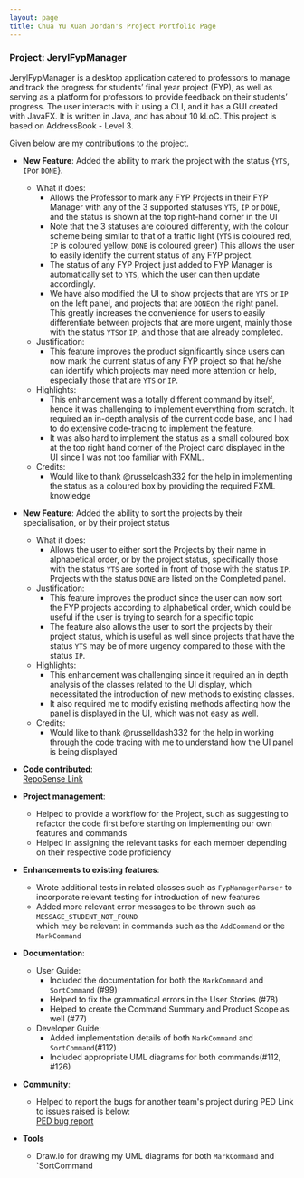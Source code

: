 ```yaml
---
layout: page
title: Chua Yu Xuan Jordan's Project Portfolio Page
---
```


### Project: JerylFypManager

JerylFypManager is a desktop application catered to professors to manage and track the progress for students’ final year project (FYP), as well as serving as a platform for professors to provide feedback on their students’ progress. The user interacts with it using a CLI, and it has a GUI created with JavaFX. It is written in Java, and has about 10 kLoC. This project is based on AddressBook - Level 3.

Given below are my contributions to the project.

* **New Feature**: Added the ability to mark the project with the status {`YTS`, `IP`or `DONE`}.
  * What it does:
    * Allows the Professor to mark any FYP Projects in their FYP Manager with any of the 3 supported statuses
      `YTS`, `IP` or `DONE`, and the status is shown at the top right-hand corner in the UI
    * Note that the 3 statuses are coloured differently, with the colour scheme being similar to that of a traffic light
      (`YTS` is coloured red, `IP` is coloured yellow, `DONE` is coloured green)
      This allows the user to easily identify the current status of any FYP project.
    * The status of any FYP Project just added to FYP Manager is automatically set to `YTS`,
      which the user can then update accordingly.
    * We have also modified the UI to show projects that are `YTS` or `IP` on the left panel,
      and projects that are `DONE`on the right panel. This greatly increases the convenience for users
      to easily differentiate between projects that are more urgent, mainly those with the status `YTS`or `IP`,
      and those that are already completed.
  * Justification:
    * This feature improves the product significantly since users can now mark the current status
      of any FYP project so that he/she can identify which projects may need more attention or help, especially
      those that are `YTS` or `IP`.
  * Highlights:
    * This enhancement was a totally different command by itself, hence it was challenging to implement everything
      from scratch. It required an in-depth analysis of the current code base, and I had to do extensive
      code-tracing to implement the feature.
    * It was also hard to implement the status as a small coloured box at the top right hand corner
      of the Project card displayed in the UI since I was not too familiar with FXML.
  * Credits:
    * Would like to thank @russeldash332 for the help in implementing the status as a coloured box
      by providing the required FXML knowledge

* **New Feature**: Added the ability to sort the projects by their specialisation, or by their project status
  * What it does:
    * Allows the user to either sort the Projects by their name in alphabetical order, or
      by the project status, specifically those with the status `YTS` are sorted in front of those with the
      status `IP`. Projects with the status `DONE` are listed on the Completed panel.
  * Justification:
    * This feature improves the product since the user can now sort the FYP projects according to alphabetical order,
      which could be useful if the user is trying to search for a specific topic
    * The feature also allows the user to sort the projects by their project status, which is useful as well since
      projects that have the status `YTS` may be of more urgency compared to those with the status `IP`.
  * Highlights:
    * This enhancement was challenging since it required an in depth analysis of the classes
      related to the UI display, which necessitated the introduction of new methods to existing classes.
    * It also required me to modify existing methods affecting how the panel is displayed in the UI, which was
      not easy as well.
  * Credits:
    * Would like to thank @russelldash332 for the help in working through the code tracing with me
      to understand how the UI panel is being displayed

* **Code contributed**: <br>
  [RepoSense Link](https://nus-cs2103-ay2223s1.github.io/tp-dashboard/?search=jordanchua&breakdown=true)

* **Project management**:
  * Helped to provide a workflow for the Project, such as suggesting to refactor the code first
    before starting on implementing our own features and commands
  * Helped in assigning the relevant tasks for each member depending on their respective code proficiency

* **Enhancements to existing features**:
  * Wrote additional tests in related classes such as `FypManagerParser`
    to incorporate relevant testing for introduction of new features
  * Added more relevant error messages to be thrown such as `MESSAGE_STUDENT_NOT_FOUND`  
    which may be relevant in commands such as the `AddCommand` or the `MarkCommand`

* **Documentation**:
  * User Guide:
    * Included the documentation for both the `MarkCommand` and `SortCommand` (#99)
    * Helped to fix the grammatical errors in the User Stories (#78)
    * Helped to create the Command Summary and Product Scope as well (#77)
  * Developer Guide:
    * Added implementation details of both `MarkCommand` and `SortCommand`(#112)
    * Included appropriate UML diagrams for both commands(#112, #126)

* **Community**:
  * Helped to report the bugs for another team's project during PED
    Link to issues raised is below: <br>
    [PED bug report](https://github.com/JordanChua/ped/tree/main/files)
    
* **Tools**
  * Draw.io for drawing my UML diagrams for both `MarkCommand` and `SortCommand
